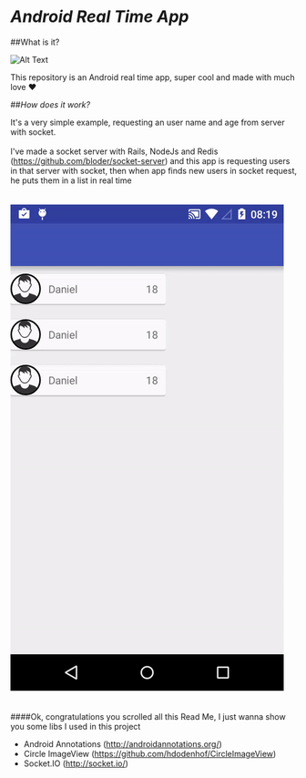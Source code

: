 # <i>Android Real Time App</i>

##What is it?

![Alt Text](http://clok.contrarium.net/images/c/ce/Android.png)

This repository is an Android real time app, super cool and made with much love :heart:

##<i>How does it work?</i><br>

It's a very simple example, requesting an user name and age from server with socket.
<br><br>
I've made a socket server with Rails, NodeJs and Redis (https://github.com/bloder/socket-server) and this app is requesting users in that server with socket, then when app finds new users in socket request, he puts them in a list in real time<br><br><br>
![Alt Text](https://github.com/bloder/real-time/blob/70e2c1a7b5c416acffe573aef8919f3a62069c3a/app/src/main/res/drawable/giphy.gif)
<br><br><br>
####Ok, congratulations you scrolled all this Read Me, I just wanna show you some libs I used in this project

- Android Annotations (http://androidannotations.org/)
- Circle ImageView (https://github.com/hdodenhof/CircleImageView)
- Socket.IO (http://socket.io/)
